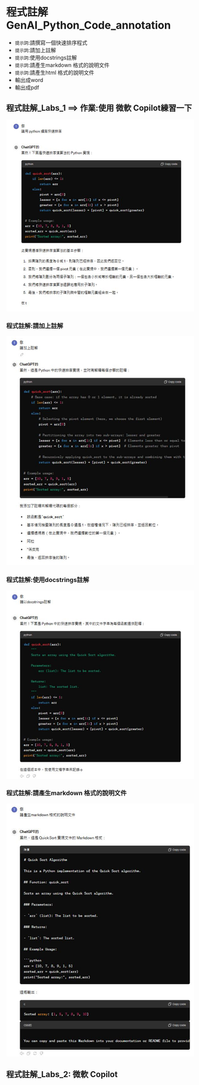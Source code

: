 # 程式註解 GenAI_Python_Code_annotation
- `提示詞`:請撰寫一個快速排序程式
- `提示詞`:請加上註解
- `提示詞`:使用docstrings註解
- `提示詞`:請產生markdown 格式的說明文件
- `提示詞`:請產生html 格式的說明文件
- 輸出成word
- 輸出成pdf

## 程式註解_Labs_1  ==> 作業:使用 微軟  Copilot練習一下

![ChatGPT_PYTHON_QuickSort_1.JPG](../pics/ChatGPT_PYTHON_QuickSort_1.JPG)

### 程式註解:請加上註解
![ChatGPT_PYTHON_QuickSort_2.JPG](../pics/ChatGPT_PYTHON_QuickSort_2.JPG)

### 程式註解:使用docstrings註解 
![ChatGPT_PYTHON_QuickSort_3.JPG](../pics/ChatGPT_PYTHON_QuickSort_3.JPG)

### 程式註解:請產生markdown 格式的說明文件
![ChatGPT_PYTHON_QuickSort_4.JPG](../pics/ChatGPT_PYTHON_QuickSort_4.JPG)

## 程式註解_Labs_2:  微軟  Copilot
